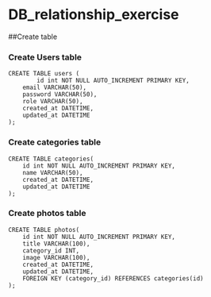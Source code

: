 # DB_relationship_exercise
##Create table
### Create Users table
```
CREATE TABLE users (
    	id int NOT NULL AUTO_INCREMENT PRIMARY KEY,
	email VARCHAR(50),
	password VARCHAR(50),
	role VARCHAR(50),
	created_at DATETIME,
	updated_at DATETIME     
);
```
### Create categories table 
```
CREATE TABLE categories(
	id int NOT NULL AUTO_INCREMENT PRIMARY KEY,
	name VARCHAR(50),
	created_at DATETIME,
	updated_at DATETIME 
);
```
### Create photos table
```
CREATE TABLE photos(
	id int NOT NULL AUTO_INCREMENT PRIMARY KEY,
	title VARCHAR(100),
	category_id INT,
	image VARCHAR(100),
	created_at DATETIME,
	updated_at DATETIME,
	FOREIGN KEY (category_id) REFERENCES categories(id)
);
```
